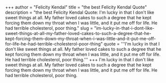 +++
author = "Felicity Kendal"
title = "the best Felicity Kendal Quote"
description = "the best Felicity Kendal Quote: I'm lucky in that I don't like sweet things at all. My father loved cakes to such a degree that he kept forcing them down my throat when I was little, and it put me off for life. He had terrible cholesterol, poor thing."
slug = "im-lucky-in-that-i-dont-like-sweet-things-at-all-my-father-loved-cakes-to-such-a-degree-that-he-kept-forcing-them-down-my-throat-when-i-was-little-and-it-put-me-off-for-life-he-had-terrible-cholesterol-poor-thing"
quote = '''I'm lucky in that I don't like sweet things at all. My father loved cakes to such a degree that he kept forcing them down my throat when I was little, and it put me off for life. He had terrible cholesterol, poor thing.'''
+++
I'm lucky in that I don't like sweet things at all. My father loved cakes to such a degree that he kept forcing them down my throat when I was little, and it put me off for life. He had terrible cholesterol, poor thing.
